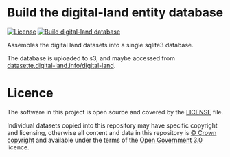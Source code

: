 # Build the digital-land entity database

[![License](https://img.shields.io/github/license/mashape/apistatus.svg)](https://github.com/digital-land/digital-land-builder/blob/master/LICENSE)
[![Build digital-land database](https://github.com/digital-land/entity-builder/actions/workflows/run.yml/badge.svg)](https://github.com/digital-land/entity-builder/actions/workflows/run.yml)

Assembles the digital land datasets into a single sqlite3 database.

The database is uploaded to s3, and maybe accessed from [datasette.digital-land.info/digital-land](https://datasette.digital-land.info/entity).

# Licence

The software in this project is open source and covered by the [LICENSE](LICENSE) file.

Individual datasets copied into this repository may have specific copyright and licensing, otherwise all content and data in this repository is
[© Crown copyright](http://www.nationalarchives.gov.uk/information-management/re-using-public-sector-information/copyright-and-re-use/crown-copyright/)
and available under the terms of the [Open Government 3.0](https://www.nationalarchives.gov.uk/doc/open-government-licence/version/3/) licence.
